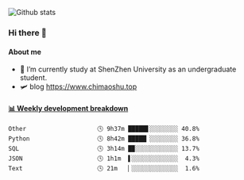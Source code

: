 ![Github stats](https://github-readme-stats.vercel.app/api?username=chimaoshu&show_icons=true&theme=cobalt)

### Hi there 👋

#### About me

- 🏫 I’m currently study at ShenZhen University as an undergraduate student.
- 🛩️ blog  https://www.chimaoshu.top

<!-- waka-box start -->
#### <a href="https://gist.github.com/e235103f6d3ace58395a9ff863c34467" target="_blank">📊 Weekly development breakdown</a>
```text
Other                    🕓 9h37m █████▋░░░░░░░░ 40.8%
Python                   🕓 8h42m █████▏░░░░░░░░ 36.8%
SQL                      🕓 3h14m █▉░░░░░░░░░░░░ 13.7%
JSON                     🕓 1h1m  ▌░░░░░░░░░░░░░  4.3%
Text                     🕓 21m   ▏░░░░░░░░░░░░░  1.6%
```
<!-- Powered by https://github.com/YouEclipse/waka-box-go . -->
<!-- waka-box end -->
